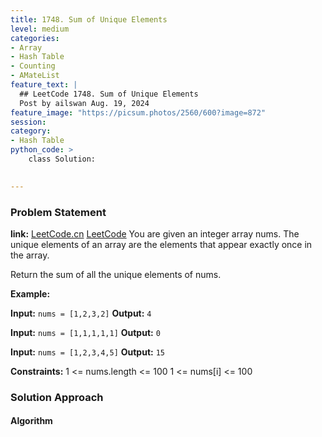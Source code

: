 ```yaml
---
title: 1748. Sum of Unique Elements
level: medium
categories:
- Array
- Hash Table
- Counting
- AMateList
feature_text: |
  ## LeetCode 1748. Sum of Unique Elements
  Post by ailswan Aug. 19, 2024
feature_image: "https://picsum.photos/2560/600?image=872"
session: 
category:
- Hash Table
python_code: >
    class Solution:
   

---
```


### Problem Statement
**link:**
[LeetCode.cn](https://leetcode.cn/problems/sum-of-unique-elements/)
[LeetCode](https://leetcode.com/problems/sum-of-unique-elements/)
You are given an integer array nums. The unique elements of an array are the elements that appear exactly once in the array.

Return the sum of all the unique elements of nums.

**Example:**

**Input:** `nums = [1,2,3,2]`
**Output:** `4`

**Input:** `nums = [1,1,1,1,1]`
**Output:** `0`

**Input:** `nums = [1,2,3,4,5]`
**Output:** `15`

**Constraints:**
1 <= nums.length <= 100
1 <= nums[i] <= 100

 

### Solution Approach
 
#### Algorithm
 